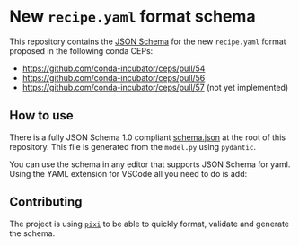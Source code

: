 # New `recipe.yaml` format schema

This repository contains the [JSON Schema](./schema.json) for the new `recipe.yaml` format proposed in the following conda CEPs:

- https://github.com/conda-incubator/ceps/pull/54
- https://github.com/conda-incubator/ceps/pull/56
- https://github.com/conda-incubator/ceps/pull/57 (not yet implemented)

## How to use 

There is a fully JSON Schema 1.0 compliant [schema.json](./schema.json) at the root of this repository. 
This file is generated from the `model.py` using `pydantic`.

You can use the schema in any editor that supports JSON Schema for yaml. 
Using the YAML extension for VSCode all you need to do is add: 




## Contributing

The project is using [`pixi`](https://github.com/prefix.dev/pixi) to be able to quickly format, validate and generate the schema.



